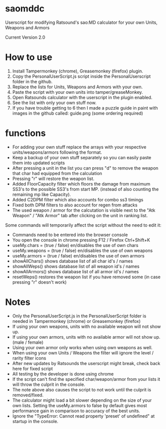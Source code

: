 # saomddc
Userscript for modifying Ratsound's sao:MD calculator for your own Units, Weapons and Armors

Current Version 2.0

# How to use
1. Install Tampermonkey (chrome), Greasemonkey (firefox) plugin.
2. Copy the PersonalUserScript.js script inside the PersonalUserscript folder in the github.
3. Replace the lists for Units, Weapons and Armors with your own.
4. Paste the script with your own units into tamper/greaseMonkey.
5. Open Ratsounds calculator with the userscript in the plugin enabled.
6. See the list with only your own stuff now.
7. If you have trouble getting to 6 then I made a puzzle guide in paint with images in the github called: guide.png (some ordering required)

# functions
- For adding your own stuff replace the arrays with your respective units/weapons/armors following the format.
- Keep a backup of your own stuff separately so you can easily paste them into updated scripts
- After pressing a unit in the list you can press "d" to remove the weapon that char had equipped from the calculation
- Pressing "r" will restore the weapon list.
- Added FloorCapacity filter which floors the damage from maximum SS3's to the possible SS3's from start MP. (instead of also counting the remaining mp like Capacity).
- Added C2DPM filter which also accounts for combo ss3 timings
- Fixed both DPM filters to also account for regen from attacks
- The used weapon / armor for the calcutation is visible next to the "Atk Weapon" / "Atk Armor" tab after clicking on the unit in ranking list.

Some commands will temporarily affect the script without the need to edit it:
- Commands need to be entered into the browser console
- You open the console in chrome pressing F12 / Firefox Ctrl+Shift+K
- useMy.chars = (true / false) en/disables the use of own chars
- useMy.weapons = (true / false) en/disables the use of own weapons
- useMy.armors = (true / false) en/disables the use of own armors
- showAllChars() shows database list of all char id's / names
- showAllWeps() shows database list of all weapon id's / names
- showAllArmors() shows database list of all armor id's / names
- resetWeps() restores the weapon list if you have removed some (in case pressing "r" doesn't work)

# Notes
- Only the PersonalUserScript.js in the PersonalUserScript folder is needed in Tampermonkey (chrome) or Greasemonkey (firefox)
- If using your own weapons, units with no available weapon will not show up.
- If using your own armors, units with no available armor will not show up. (male / female)
- Using your own armor only works when using own weapons as well.
- When using your own Units / Weapons the filter will ignore the level / rarity filter icons
- After new updates by Ratsounds the userscript might break, check back here for fixed script
- All testing by the developer is done using chrome
- If the script can't find the specified char/weapon/armor from your lists it will throw the culprit in the console.
- The note above also causes the script to not work until the culprit is removed/fixed.
- The calculator might load a bit slower depending on the size of your own lists.
  Setting the useMy.armors to false by default gives most performance gain in comparison to accuracy of the best units.
- Ignore the "TypeError: Cannot read property 'preset' of undefined" at startup in the console.